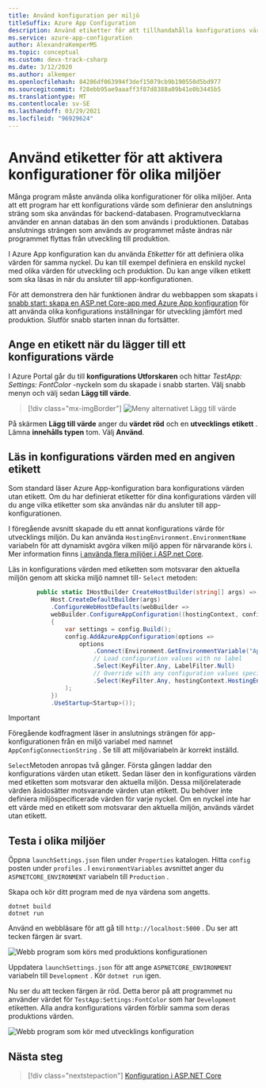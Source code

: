 ```yaml
---
title: Använd konfiguration per miljö
titleSuffix: Azure App Configuration
description: Använd etiketter för att tillhandahålla konfigurations värden per miljö.
ms.service: azure-app-configuration
author: AlexandraKemperMS
ms.topic: conceptual
ms.custom: devx-track-csharp
ms.date: 3/12/2020
ms.author: alkemper
ms.openlocfilehash: 84286df063994f3def15079cb9b190550d5bd977
ms.sourcegitcommit: f28ebb95ae9aaaff3f87d8388a09b41e0b3445b5
ms.translationtype: MT
ms.contentlocale: sv-SE
ms.lasthandoff: 03/29/2021
ms.locfileid: "96929624"
---
```

# <a name="use-labels-to-enable-configurations-for-different-environments"></a>Använd etiketter för att aktivera konfigurationer för olika miljöer

Många program måste använda olika konfigurationer för olika miljöer. Anta att ett program har ett konfigurations värde som definierar den anslutnings sträng som ska användas för backend-databasen. Programutvecklarna använder en annan databas än den som används i produktionen. Databas anslutnings strängen som används av programmet måste ändras när programmet flyttas från utveckling till produktion.

I Azure App konfiguration kan du använda *Etiketter* för att definiera olika värden för samma nyckel. Du kan till exempel definiera en enskild nyckel med olika värden för utveckling och produktion. Du kan ange vilken etikett som ska läsas in när du ansluter till app-konfigurationen.

För att demonstrera den här funktionen ändrar du webbappen som skapats i [snabb start: skapa en ASP.net Core-app med Azure App konfiguration](./quickstart-aspnet-core-app.md) för att använda olika konfigurations inställningar för utveckling jämfört med produktion. Slutför snabb starten innan du fortsätter.

## <a name="specify-a-label-when-adding-a-configuration-value"></a>Ange en etikett när du lägger till ett konfigurations värde

I Azure Portal går du till **konfigurations Utforskaren** och hittar *TestApp: Settings: FontColor* -nyckeln som du skapade i snabb starten. Välj snabb menyn och välj sedan **Lägg till värde**.

> [!div class="mx-imgBorder"]
> ![Meny alternativet Lägg till värde](media/labels-add-value.png)

På skärmen **Lägg till värde** anger du **värdet** **röd** och en **utvecklings** **etikett** . Lämna **innehålls typen** tom. Välj **Använd**.

## <a name="load-configuration-values-with-a-specified-label"></a>Läs in konfigurations värden med en angiven etikett

Som standard läser Azure App-konfiguration bara konfigurations värden utan etikett. Om du har definierat etiketter för dina konfigurations värden vill du ange vilka etiketter som ska användas när du ansluter till app-konfigurationen.

I föregående avsnitt skapade du ett annat konfigurations värde för utvecklings miljön. Du kan använda `HostingEnvironment.EnvironmentName` variabeln för att dynamiskt avgöra vilken miljö appen för närvarande körs i. Mer information finns [i använda flera miljöer i ASP.net Core](/aspnet/core/fundamentals/environments).

Läs in konfigurations värden med etiketten som motsvarar den aktuella miljön genom att skicka miljö namnet till- `Select` metoden:

```csharp
        public static IHostBuilder CreateHostBuilder(string[] args) =>
            Host.CreateDefaultBuilder(args)
            .ConfigureWebHostDefaults(webBuilder =>
            webBuilder.ConfigureAppConfiguration((hostingContext, config) =>
            {
                var settings = config.Build();
                config.AddAzureAppConfiguration(options =>
                    options
                        .Connect(Environment.GetEnvironmentVariable("AppConfigConnectionString"))
                        // Load configuration values with no label
                        .Select(KeyFilter.Any, LabelFilter.Null)
                        // Override with any configuration values specific to current hosting env
                        .Select(KeyFilter.Any, hostingContext.HostingEnvironment.EnvironmentName)
                );
            })
            .UseStartup<Startup>());
```

> [!IMPORTANT]
> Föregående kodfragment läser in anslutnings strängen för app-konfigurationen från en miljö variabel med namnet `AppConfigConnectionString` . Se till att miljövariabeln är korrekt inställd.

`Select`Metoden anropas två gånger. Första gången laddar den konfigurations värden utan etikett. Sedan läser den in konfigurations värden med etiketten som motsvarar den aktuella miljön. Dessa miljörelaterade värden åsidosätter motsvarande värden utan etikett. Du behöver inte definiera miljöspecificerade värden för varje nyckel. Om en nyckel inte har ett värde med en etikett som motsvarar den aktuella miljön, används värdet utan etikett.

## <a name="test-in-different-environments"></a>Testa i olika miljöer

Öppna `launchSettings.json` filen under `Properties` katalogen. Hitta `config` posten under `profiles` . I `environmentVariables` avsnittet anger du `ASPNETCORE_ENVIRONMENT` variabeln till `Production` .

Skapa och kör ditt program med de nya värdena som angetts.

```dotnetcli
dotnet build
dotnet run
```

Använd en webbläsare för att gå till `http://localhost:5000` . Du ser att tecken färgen är svart.

![Webb program som körs med produktions konfigurationen](media/labels-website-prod.png)

Uppdatera `launchSettings.json` för att ange `ASPNETCORE_ENVIRONMENT` variabeln till `Development` . Kör `dotnet run` igen. 

Nu ser du att tecken färgen är röd. Detta beror på att programmet nu använder värdet för `TestApp:Settings:FontColor` som har `Development` etiketten. Alla andra konfigurations värden förblir samma som deras produktions värden.

![Webb program som kör med utvecklings konfiguration](media/labels-website-dev.png)

## <a name="next-steps"></a>Nästa steg

> [!div class="nextstepaction"]
> [Konfiguration i ASP.NET Core](/aspnet/core/fundamentals/configuration/)
